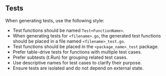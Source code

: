 ## Tests

When generating tests, use the following style:
- Test functions should be named `Test<FunctionName>`.
- When generating tests for `<filename>.go`, the generated test functions should be placed in a file named `<filename>_test.go`.
- Test functions should be placed in the `<package_name>_test` package.
- Prefer table-drive tests for functions with multiple test cases.
- Prefer subtests (t.Run) for grouping related test cases.
- Use descriptive names for test cases to clarify their purpose.
- Ensure tests are isolated and do not depend on external state.
